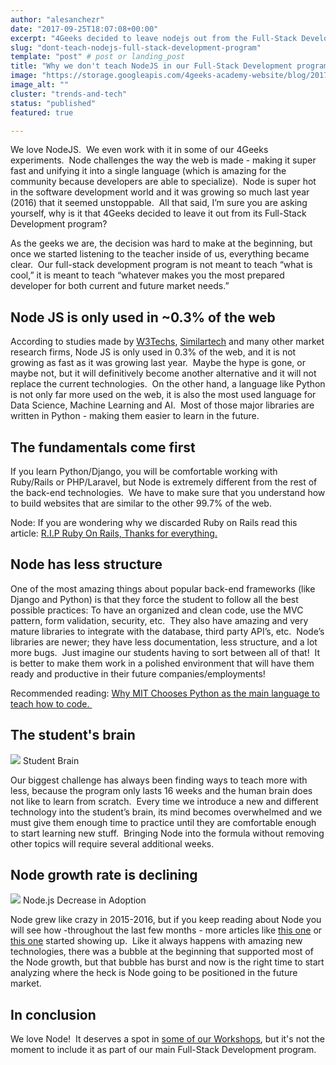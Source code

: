 ```yaml
---
author: "alesanchezr"
date: "2017-09-25T18:07:08+00:00"
excerpt: "4Geeks decided to leave nodejs out from the Full-Stack Development program, click here to learn why."
slug: "dont-teach-nodejs-full-stack-development-program"
template: "post" # post or landing_post
title: "Why we don't teach NodeJS in our Full-Stack Development program"
image: "https://storage.googleapis.com/4geeks-academy-website/blog/2017/09/Screen-Shot-2017-09-25-at-10.54.52-PM.png"
image_alt: ""
cluster: "trends-and-tech"
status: "published"
featured: true

---
```


We love NodeJS.  We even work with it in some of our 4Geeks experiments.  Node challenges the way the web is made - making it super fast and unifying it into a single language (which is amazing for the community because developers are able to specialize).  Node is super hot in the software development world and it was growing so much last year (2016) that it seemed unstoppable.  All that said, I’m sure you are asking yourself, why is it that 4Geeks decided to leave it out from its Full-Stack Development program?

As the geeks we are, the decision was hard to make at the beginning, but once we started listening to the teacher inside of us, everything became clear.  Our full-stack development program is not meant to teach “what is cool,” it is meant to teach “whatever makes you the most prepared developer for both current and future market needs.”


## Node JS is only used in ~0.3% of the web


According to studies made by [W3Techs](https://w3techs.com/technologies/details/ws-nodejs/all/all), [Similartech](https://www.similartech.com/technologies/nodejs) and many other market research firms, Node JS is only used in 0.3% of the web, and it is not growing as fast as it was growing last year.  Maybe the hype is gone, or maybe not, but it will definitively become another alternative and it will not replace the current technologies.  On the other hand, a language like Python is not only far more used on the web, it is also the most used language for Data Science, Machine Learning and AI.  Most of those major libraries are written in Python - making them easier to learn in the future.


## The fundamentals come first


If you learn Python/Django, you will be comfortable working with Ruby/Rails or PHP/Laravel, but Node is extremely different from the rest of the back-end technologies.  We have to make sure that you understand how to build websites that are similar to the other 99.7% of the web.

Node: If you are wondering why we discarded Ruby on Rails read this article: [R.I.P Ruby On Rails, Thanks for everything.](/us/learn-to-code/rip-ruby-on-rails)


## Node has less structure


One of the most amazing things about popular back-end frameworks (like Django and Python) is that they force the student to follow all the best possible practices: To have an organized and clean code, use the MVC pattern, form validation, security, etc.  They also have amazing and very mature libraries to integrate with the database, third party API’s, etc.  Node’s libraries are newer; they have less documentation, less structure, and a lot more bugs.  Just imagine our students having to sort between all of that!  It is better to make them work in a polished environment that will have them ready and productive in their future companies/employments!

Recommended reading: [Why MIT Chooses Python as the main language to teach how to code. ](https://cemerick.com/2009/03/24/why-mit-now-uses-python-instead-of-scheme-for-its-undergraduate-cs-program/)


## The student's brain






![](/wp-content/uploads/2017/09/brain-august2013.jpg) Student Brain




Our biggest challenge has always been finding ways to teach more with less, because the program only lasts 16 weeks and the human brain does not like to learn from scratch.  Every time we introduce a new and different technology into the student’s brain, its mind becomes overwhelmed and we must give them enough time to practice until they are comfortable enough to start learning new stuff.  Bringing Node into the formula without removing other topics will require several additional weeks.




## Node growth rate is declining


![](/wp-content/uploads/2017/09/node-downloads-1-300x150.png) Node.js Decrease in Adoption

Node grew like crazy in 2015-2016, but if you keep reading about Node you will see how -throughout the last few months - more articles like [this one](https://blog.geekforbrains.com/after-a-year-of-using-nodejs-in-production-78eecef1f65a) or [this one](https://medium.com/@tjholowaychuk/farewell-node-js-4ba9e7f3e52b) started showing up.  Like it always happens with amazing new technologies, there was a bubble at the beginning that supported most of the Node growth, but that bubble has burst and now is the right time to start analyzing where the heck is Node going to be positioned in the future market.


## In conclusion


We love Node!  It deserves a spot in [some of our Workshops](/us/next-dates), but it's not the moment to include it as part of our main Full-Stack Development program.


